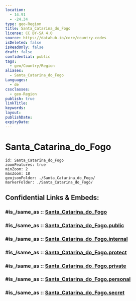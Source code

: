 ```yaml
---
location:
  - 14.91
  - -24.34
type: geo-Region
title: Santa_Catarina_do_Fogo
license: CC BY-SA 4.0
source: https://datahub.io/core/country-codes
isDeleted: false
isReadOnly: false
draft: false
confidential: public
tags:
  - geo/Country/Region
aliases:
  - Santa_Catarina_do_Fogo
Languages:
  - de
cssclasses:
  - geo-Region
publish: true
linkTitle:
keywords:
layout:
publishDate:
expiryDate:
---
```


# Santa_Catarina_do_Fogo

```leaflet
id: Santa_Catarina_do_Fogo
zoomFeatures: true 
minZoom: 2 
maxZoom: 18
geojsonFolder: ./Santa_Catarina_do_Fogo/
markerFolder: ./Santa_Catarina_do_Fogo/
```


## Confidential Links & Embeds: 

### #is_/same_as :: [Santa_Catarina_do_Fogo](/_Standards/Earth/Continent/Africa/Africa~West/Cape_Verde/municipalities~Cape_Verde/Santa_Catarina_do_Fogo.md) 

### #is_/same_as :: [Santa_Catarina_do_Fogo.public](/_public/Earth/Continent/Africa/Africa~West/Cape_Verde/municipalities~Cape_Verde/Santa_Catarina_do_Fogo.public.md) 

### #is_/same_as :: [Santa_Catarina_do_Fogo.internal](/_internal/Earth/Continent/Africa/Africa~West/Cape_Verde/municipalities~Cape_Verde/Santa_Catarina_do_Fogo.internal.md) 

### #is_/same_as :: [Santa_Catarina_do_Fogo.protect](/_protect/Earth/Continent/Africa/Africa~West/Cape_Verde/municipalities~Cape_Verde/Santa_Catarina_do_Fogo.protect.md) 

### #is_/same_as :: [Santa_Catarina_do_Fogo.private](/_private/Earth/Continent/Africa/Africa~West/Cape_Verde/municipalities~Cape_Verde/Santa_Catarina_do_Fogo.private.md) 

### #is_/same_as :: [Santa_Catarina_do_Fogo.personal](/_personal/Earth/Continent/Africa/Africa~West/Cape_Verde/municipalities~Cape_Verde/Santa_Catarina_do_Fogo.personal.md) 

### #is_/same_as :: [Santa_Catarina_do_Fogo.secret](/_secret/Earth/Continent/Africa/Africa~West/Cape_Verde/municipalities~Cape_Verde/Santa_Catarina_do_Fogo.secret.md)

